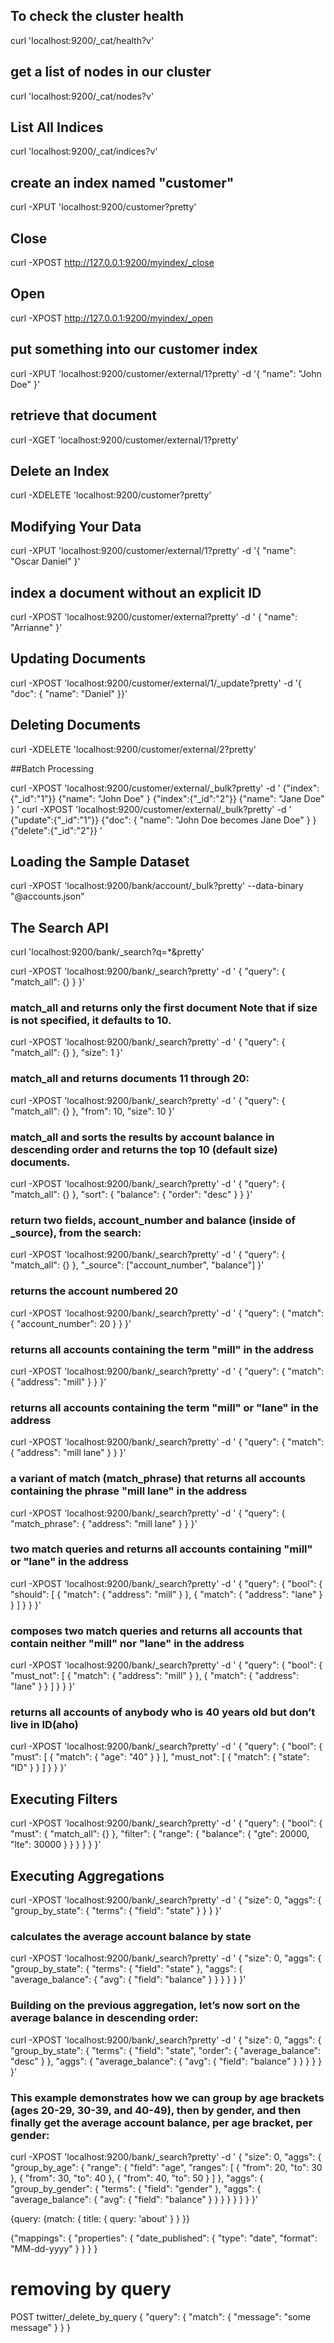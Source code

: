 ## To check the cluster health
curl 'localhost:9200/_cat/health?v'

## get a list of nodes in our cluster
curl 'localhost:9200/_cat/nodes?v'

## List All Indices
curl 'localhost:9200/_cat/indices?v'

## create an index named "customer"
curl -XPUT 'localhost:9200/customer?pretty'

## Close
curl -XPOST http://127.0.0.1:9200/myindex/_close

## Open
curl -XPOST http://127.0.0.1:9200/myindex/_open

## put something into our customer index
curl -XPUT 'localhost:9200/customer/external/1?pretty' -d '{  "name": "John Doe" }'

## retrieve that document
curl -XGET 'localhost:9200/customer/external/1?pretty'

## Delete an Index
curl -XDELETE 'localhost:9200/customer?pretty'

## Modifying Your Data
curl -XPUT 'localhost:9200/customer/external/1?pretty' -d '{  "name": "Oscar Daniel" }'

## index a document without an explicit ID
curl -XPOST 'localhost:9200/customer/external?pretty' -d ' {  "name": "Arrianne" }'

## Updating Documents
curl -XPOST 'localhost:9200/customer/external/1/_update?pretty' -d '{  "doc": { "name": "Daniel" }}'

## Deleting Documents
curl -XDELETE 'localhost:9200/customer/external/2?pretty'



##Batch Processing

curl -XPOST 'localhost:9200/customer/external/_bulk?pretty' -d '
{"index":{"_id":"1"}}
{"name": "John Doe" }
{"index":{"_id":"2"}}
{"name": "Jane Doe" }
'
curl -XPOST 'localhost:9200/customer/external/_bulk?pretty' -d '
{"update":{"_id":"1"}}
{"doc": { "name": "John Doe becomes Jane Doe" } }
{"delete":{"_id":"2"}}
'

## Loading the Sample Dataset
curl -XPOST 'localhost:9200/bank/account/_bulk?pretty' --data-binary "@accounts.json"




## The Search API
curl 'localhost:9200/bank/_search?q=*&pretty'

curl -XPOST 'localhost:9200/bank/_search?pretty' -d '
{
  "query": { "match_all": {} }
}'

### match_all and returns only the first document Note that if size is not specified, it defaults to 10.
curl -XPOST 'localhost:9200/bank/_search?pretty' -d '
{
  "query": { "match_all": {} },
  "size": 1
}'

### match_all and returns documents 11 through 20:
curl -XPOST 'localhost:9200/bank/_search?pretty' -d '
{
  "query": { "match_all": {} },
  "from": 10,
  "size": 10
}'

### match_all and sorts the results by account balance in descending order and returns the top 10 (default size) documents.
curl -XPOST 'localhost:9200/bank/_search?pretty' -d '
{
  "query": { "match_all": {} },
  "sort": { "balance": { "order": "desc" } }
}'

###  return two fields, account_number and balance (inside of _source), from the search:
curl -XPOST 'localhost:9200/bank/_search?pretty' -d '
{
  "query": { "match_all": {} },
  "_source": ["account_number", "balance"]
}'

###  returns the account numbered 20
curl -XPOST 'localhost:9200/bank/_search?pretty' -d '
{
  "query": { "match": { "account_number": 20 } }
}'

### returns all accounts containing the term "mill" in the address
curl -XPOST 'localhost:9200/bank/_search?pretty' -d '
{
  "query": { "match": { "address": "mill" } }
}'

### returns all accounts containing the term "mill" or "lane" in the address
curl -XPOST 'localhost:9200/bank/_search?pretty' -d '
{
  "query": { "match": { "address": "mill lane" } }
}'

### a variant of match (match_phrase) that returns all accounts containing the phrase "mill lane" in the address
curl -XPOST 'localhost:9200/bank/_search?pretty' -d '
{
  "query": { "match_phrase": { "address": "mill lane" } }
}'

### two match queries and returns all accounts containing "mill" or "lane" in the address
curl -XPOST 'localhost:9200/bank/_search?pretty' -d '
{
  "query": {
    "bool": {
      "should": [
        { "match": { "address": "mill" } },
        { "match": { "address": "lane" } }
      ]
    }
  }
}'

### composes two match queries and returns all accounts that contain neither "mill" nor "lane" in the address
curl -XPOST 'localhost:9200/bank/_search?pretty' -d '
{
  "query": {
    "bool": {
      "must_not": [
        { "match": { "address": "mill" } },
        { "match": { "address": "lane" } }
      ]
    }
  }
}'

### returns all accounts of anybody who is 40 years old but don’t live in ID(aho)
curl -XPOST 'localhost:9200/bank/_search?pretty' -d '
{
  "query": {
    "bool": {
      "must": [
        { "match": { "age": "40" } }
      ],
      "must_not": [
        { "match": { "state": "ID" } }
      ]
    }
  }
}'





## Executing Filters
curl -XPOST 'localhost:9200/bank/_search?pretty' -d '
{
  "query": {
    "bool": {
      "must": { "match_all": {} },
      "filter": {
        "range": {
          "balance": {
            "gte": 20000,
            "lte": 30000
          }
        }
      }
    }
  }
}'





## Executing Aggregations
curl -XPOST 'localhost:9200/bank/_search?pretty' -d '
{
  "size": 0,
  "aggs": {
    "group_by_state": {
      "terms": {
        "field": "state"
      }
    }
  }
}'

### calculates the average account balance by state
curl -XPOST 'localhost:9200/bank/_search?pretty' -d '
{
  "size": 0,
  "aggs": {
    "group_by_state": {
      "terms": {
        "field": "state"
      },
      "aggs": {
        "average_balance": {
          "avg": {
            "field": "balance"
          }
        }
      }
    }
  }
}'

### Building on the previous aggregation, let’s now sort on the average balance in descending order:
curl -XPOST 'localhost:9200/bank/_search?pretty' -d '
{
  "size": 0,
  "aggs": {
    "group_by_state": {
      "terms": {
        "field": "state",
        "order": {
          "average_balance": "desc"
        }
      },
      "aggs": {
        "average_balance": {
          "avg": {
            "field": "balance"
          }
        }
      }
    }
  }
}'

### This example demonstrates how we can group by age brackets (ages 20-29, 30-39, and 40-49), then by gender, and then finally get the average account balance, per age bracket, per gender:
curl -XPOST 'localhost:9200/bank/_search?pretty' -d '
{
  "size": 0,
  "aggs": {
    "group_by_age": {
      "range": {
        "field": "age",
        "ranges": [
          {
            "from": 20,
            "to": 30
          },
          {
            "from": 30,
            "to": 40
          },
          {
            "from": 40,
            "to": 50
          }
        ]
      },
      "aggs": {
        "group_by_gender": {
          "terms": {
            "field": "gender"
          },
          "aggs": {
            "average_balance": {
              "avg": {
                "field": "balance"
              }
            }
          }
        }
      }
    }
  }
}'




{query: {match: {      title: {        query: 'about'      }    }  }}

{"mappings": { "properties": { "date_published": { "type":   "date", "format": "MM-dd-yyyy"  } } } }

# removing by query
POST twitter/_delete_by_query
{
  "query": { 
    "match": {
      "message": "some message"
    }
  }
}